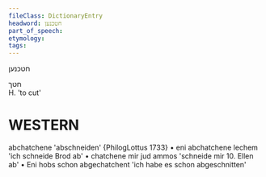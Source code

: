 ```yaml
---
fileClass: DictionaryEntry
headword: חטכנען
part_of_speech: 
etymology: 
tags: 
---
```

חטכנען

חטך  
H. 'to cut'

WESTERN
========

abchatchene 'abschneiden' {PhilogLottus 1733}
	•	eni abchatchene lechem 'ich schneide Brod ab'
	•	chatchene mir jud ammos 'schneide mir 10. Ellen ab'
	•	Eni hobs schon abgechatchent 'ich habe es schon abgeschnitten'
